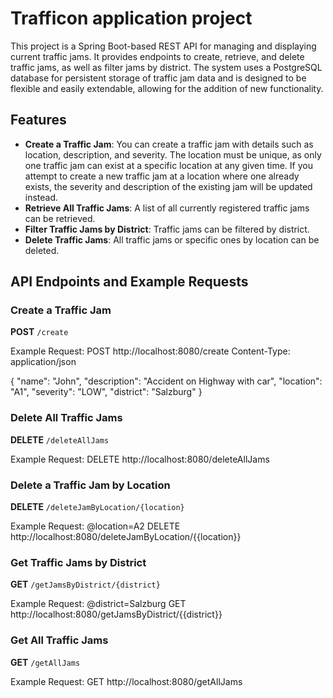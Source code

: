 # Trafficon application project

This project is a Spring Boot-based REST API for managing and displaying current traffic jams. It provides endpoints to create, retrieve, and delete traffic jams, as well as filter jams by district. The system uses a PostgreSQL database for persistent storage of traffic jam data and is designed to be flexible and easily extendable, allowing for the addition of new functionality.

## Features
- **Create a Traffic Jam**: You can create a traffic jam with details such as location, description, and severity. The location must be unique, as only one traffic jam can exist at a specific location at any given time. If you attempt to create a new traffic jam at a location where one already exists, the severity and description of the existing jam will be updated instead.
- **Retrieve All Traffic Jams**: A list of all currently registered traffic jams can be retrieved.
- **Filter Traffic Jams by District**: Traffic jams can be filtered by district.
- **Delete Traffic Jams**: All traffic jams or specific ones by location can be deleted.

## API Endpoints and Example Requests

### Create a Traffic Jam
**POST** `/create`

Example Request:
POST http://localhost:8080/create
Content-Type: application/json

{
  "name": "John",
  "description": "Accident on Highway with car",
  "location": "A1",
  "severity": "LOW",
  "district": "Salzburg"
}

### Delete All Traffic Jams
**DELETE** `/deleteAllJams`

Example Request:
DELETE http://localhost:8080/deleteAllJams

### Delete a Traffic Jam by Location
**DELETE** `/deleteJamByLocation/{location}`

Example Request:
@location=A2
DELETE http://localhost:8080/deleteJamByLocation/{{location}}

### Get Traffic Jams by District
**GET** `/getJamsByDistrict/{district}`

Example Request:
@district=Salzburg
GET http://localhost:8080/getJamsByDistrict/{{district}}

### Get All Traffic Jams
**GET** `/getAllJams`

Example Request:
GET http://localhost:8080/getAllJams
